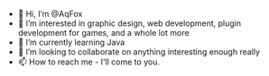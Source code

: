 - 👋 Hi, I’m @AqFox
- 👀 I’m interested in graphic design, web development, plugin development for games, and a whole lot more
- 🌱 I’m currently learning Java
- 💞️ I’m looking to collaborate on anything interesting enough really
- 📫 How to reach me - I'll come to you.
<!---
AqFox/AqFox is a ✨ special ✨ repository because its `README.md` (this file) appears on your GitHub profile.
You can click the Preview link to take a look at your changes.
--->
